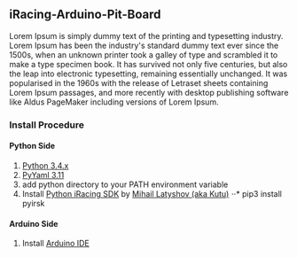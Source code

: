 ## iRacing-Arduino-Pit-Board

Lorem Ipsum is simply dummy text of the printing and typesetting industry. Lorem Ipsum has been the industry's standard dummy text ever since the 1500s, when an unknown printer took a galley of type and scrambled it to make a type specimen book. It has survived not only five centuries, but also the leap into electronic typesetting, remaining essentially unchanged. It was popularised in the 1960s with the release of Letraset sheets containing Lorem Ipsum passages, and more recently with desktop publishing software like Aldus PageMaker including versions of Lorem Ipsum.

### Install Procedure

#### Python Side
1. [Python 3.4.x](https://www.python.org/)
2. [PyYaml 3.11](http://pyyaml.org/wiki/PyYAML)
3. add python directory to your PATH environment variable
4. Install [Python iRacing SDK](https://github.com/kutu/pyirsdk) by [Mihail Latyshov (aka Kutu)](https://github.com/kutu)
⋅⋅* pip3 install pyirsk

#### Arduino Side
1. Install [Arduino IDE](https://www.arduino.cc)
